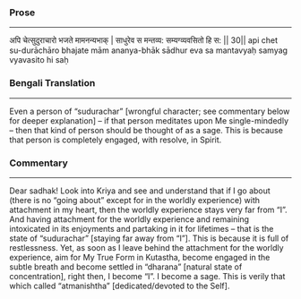 ### Prose 
 --- 
अपि चेत्सुदुराचारो भजते मामनन्यभाक् |
साधुरेव स मन्तव्य: सम्यग्व्यवसितो हि स: || 30||
api chet su-durāchāro bhajate mām ananya-bhāk
sādhur eva sa mantavyaḥ samyag vyavasito hi saḥ

### Bengali Translation 
 --- 
Even a person of “sudurachar” [wrongful character; see commentary below for deeper explanation] – if that person meditates upon Me single-mindedly – then that kind of person should be thought of as a sage. This is because that person is completely engaged, with resolve, in Spirit.

### Commentary 
 --- 
Dear sadhak! Look into Kriya and see and understand that if I go about (there is no “going about” except for in the worldly experience) with attachment in my heart, then the worldly experience stays very far from “I”. And having attachment for the worldly experience and remaining intoxicated in its enjoyments and partaking in it for lifetimes – that is the state of “sudurachar” [staying far away from “I”]. This is because it is full of restlessness. Yet, as soon as I leave behind the attachment for the worldly experience, aim for My True Form in Kutastha, become engaged in the subtle breath and become settled in “dharana” [natural state of concentration], right then, I become “I”. I become a sage. This is verily that which called “atmanishtha” [dedicated/devoted to the Self].